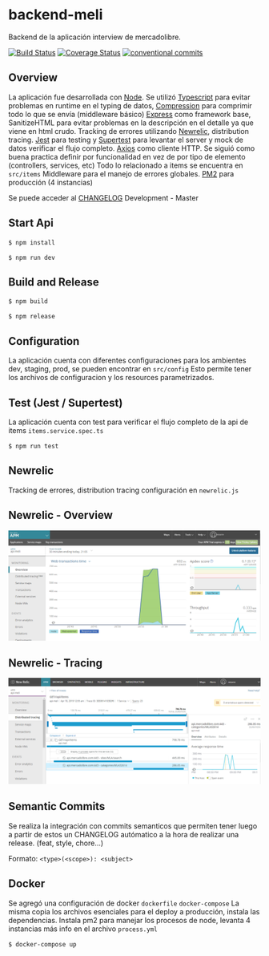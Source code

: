 # backend-meli

Backend de la aplicación interview de mercadolibre.

[![Build Status](https://travis-ci.com/mtorre4580/back-meli.svg?branch=master)](https://travis-ci.com/mtorre4580/back-meli)
[![Coverage Status](https://coveralls.io/repos/github/mtorre4580/back-meli/badge.svg?branch=master)](https://coveralls.io/github/mtorre4580/back-meli?branch=master)
[![conventional commits](https://img.shields.io/badge/Conventional%20Commits-1.0.0-yellow.svg)](https://conventionalcommits.org)

## Overview
La aplicación fue desarrollada con [Node](https://nodejs.org/es/).
Se utilizó [Typescript](https://www.typescriptlang.org/) para evitar problemas en runtime en el typing de datos, 
[Compression](https://www.npmjs.com/package/compression) para comprimir todo lo que se envía (middleware básico)
[Express](https://expressjs.com) como framework base, SanitizeHTML para evitar problemas en la descripción en el detalle ya que viene en html crudo.
Tracking de errores utilizando [Newrelic](https://newrelic.com/), distribution tracing.
[Jest](https://jestjs.io/) para testing y [Supertest](https://www.npmjs.com/package/supertest) para levantar el server y mock de datos verificar el flujo completo.
[Axios](https://github.com/axios/axios) como cliente HTTP.
Se siguió como buena practica definir por funcionalidad en vez de por tipo de elemento (controllers, services, etc)
Todo lo relacionado a items se encuentra en `src/items`
Middleware para el manejo de errores globales.
[PM2](http://pm2.keymetrics.io/) para producción (4 instancias)

Se puede acceder al [CHANGELOG](https://github.com/mtorre4580/backend-meli/blob/master/CHANGELOG.md)
Development - Master

## Start Api

``` 
$ npm install
```

``` 
$ npm run dev
``` 

## Build and Release

``` 
$ npm build
```

``` 
$ npm release
```

## Configuration

La aplicación cuenta con diferentes configuraciones para los ambientes dev, staging, prod, se 
pueden encontrar en `src/config`
Esto permite tener los archivos de configuracion y los resources parametrizados.

## Test (Jest / Supertest)

La aplicación cuenta con test para verificar el flujo completo de la api de items `items.service.spec.ts`

```
$ npm run test
```

## Newrelic

Tracking de errores, distribution tracing configuración en `newrelic.js`

## Newrelic - Overview
<div style="text-align:center;margin:auto">
    <img src ="overview.png" />
</div>

## Newrelic - Tracing
<div style="text-align:center;margin:auto">
    <img src ="tracing.png" />
</div>

## Semantic Commits

Se realiza la integración con commits semanticos que permiten tener luego a partir de estos un CHANGELOG autómatico a la hora de realizar una release. (feat, style, chore...)

Formato: `<type>(<scope>): <subject>`

## Docker

Se agregó una configuración de docker `dockerfile` `docker-compose`
La misma copia los archivos esenciales para el deploy a producción, instala las dependencias.
Instala pm2 para manejar los procesos de node, levanta 4 instancias más info en el archivo `process.yml`

```
$ docker-compose up
```